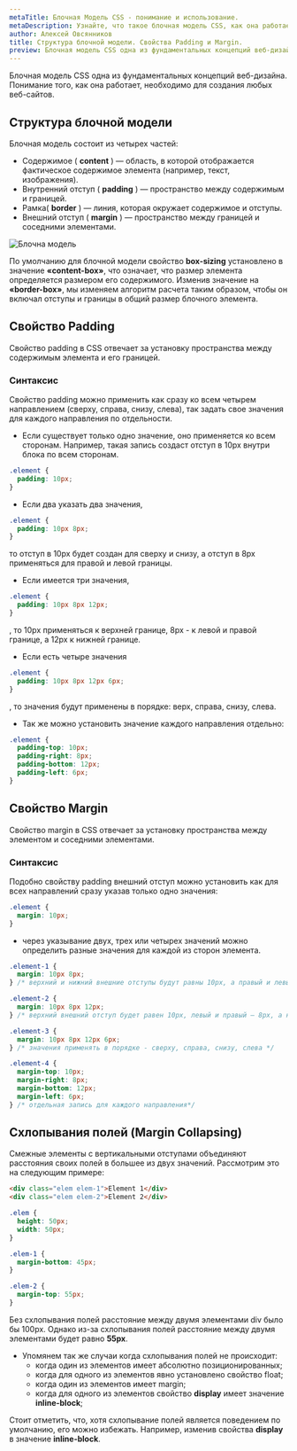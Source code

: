 ```yaml
---
metaTitle: Блочная Модель CSS - понимание и использование.
metaDescription: Узнайте, что такое блочная модель CSS, как она работает и как использовать для создания визуально привлекательного дизайна веб-сайтов. | База знаний PurpleSchool
author: Алексей Овсянников
title: Структура блочной модели. Свойства Padding и Margin.
preview: Блочная модель CSS одна из фундаментальных концепций веб-дизайна. Понимание того, как она работает, необходимо для создания любых веб-сайтов.
---
```


Блочная модель CSS одна из фундаментальных концепций веб-дизайна. Понимание того, как она работает, необходимо для создания любых веб-сайтов.

## **Структура блочной модели**

Блочная модель состоит из четырех частей:

- Содержимое ( **content** ) — область, в которой отображается фактическое содержимое элемента (например, текст, изображения).
- Внутренний отступ ( **padding** ) — пространство между содержимым и границей.
- Рамка( **border** ) — линия, которая окружает содержимое и отступы.
- Внешний отступ ( **margin** ) — пространство между границей и соседними элементами.

![Блочна модель](https://cdn-bucket.hb.bizmrg.com/purple-images/knowladge-base/box-model.jpg)

По умолчанию для блочной модели свойство **box-sizing** установлено в значение **«content-box»**, что означает, что размер элемента определяется размером его содержимого. Изменив значение на **«border-box»**, мы изменяем алгоритм расчета таким образом, чтобы он включал отступы и границы в общий размер блочного элемента.

## **Cвойство Padding**

Свойство padding в CSS отвечает за установку пространства между содержимым элемента и его границей.

### **Синтаксис**

Свойство padding можно применить как сразу ко всем четырем направлением (сверху, справа, снизу, слева), так задать свое значения для каждого направления по отдельности.

- Если существует только одно значение, оно применяется ко всем сторонам. Например, такая запись создаст отступ в 10px внутри блока по всем сторонам.

```css
.element {
  padding: 10px;
}
```

- Если два указать два значения,

```css
.element {
  padding: 10px 8px;
}
```

то отступ в 10px будет создан для сверху и снизу, а отступ в 8px применяться для правой и левой границы.

- Если имеется три значения,

```css
.element {
  padding: 10px 8px 12px;
}
```

, то 10px применяться к верхней границе, 8px - к левой и правой границе, а 12px к нижней границе.

- Если есть четыре значения

```css
.element {
  padding: 10px 8px 12px 6px;
}
```

, то значения будут применены в порядке: верх, справа, снизу, слева.

- Так же можно установить значение каждого направления отдельно:

```css
.element {
  padding-top: 10px;
  padding-right: 8px;
  padding-bottom: 12px;
  padding-left: 6px;
}
```

## **Cвойство Margin**

Свойство margin в CSS отвечает за установку пространства между элементом и соседними элементами.

### **Синтаксис**

Подобно свойству padding внешний отступ можно установить как для всех направлений сразу указав только одно значения:

```css
.element {
  margin: 10px;
}
```

- через указывание двух, трех или четырех значений можно определить разные значения для каждой из сторон элемента.

```css
.element-1 {
  margin: 10px 8px;
} /* верхний и нижний внешние отступы будут равны 10px, а правый и левый — 8px */

.element-2 {
  margin: 10px 8px 12px;
} /* верхний внешний отступ будет равен 10px, левый и правый — 8px, а нижний — 12px */

.element-3 {
  margin: 10px 8px 12px 6px;
} /* значения применять в порядке - сверху, справа, снизу, слева */

.element-4 {
  margin-top: 10px;
  margin-right: 8px;
  margin-bottom: 12px;
  margin-left: 6px;
} /* отдельная запись для каждого направления*/
```

## **Схлопывания полей (Margin Collapsing)**

Смежные элементы с вертикальными отступами объединяют расстояния своих полей в большее из двух значений. Рассмотрим это на следующим примере:

```html
<div class="elem elem-1">Element 1</div>
<div class="elem elem-2">Element 2</div>
```

```css
.elem {
  height: 50px;
  width: 50px;
}

.elem-1 {
  margin-bottom: 45px;
}

.elem-2 {
  margin-top: 55px;
}
```

Без схлопывания полей расстояние между двумя элементами div было бы 100px. Однако из-за схлопывания полей расстояние между двумя элементами будет равно **55px**.

- Упомянем так же случаи когда схлопывания полей не происходит:
  - когда один из элементов имеет абсолютно позиционированных;
  - когда для одного из элементов явно установлено свойство float;
  - когда один из элементов имеет margin;
  - когда для одного из элементов свойство **display** имеет значение **inline-block**;

Стоит отметить, что, хотя схлопывание полей является поведением по умолчанию, его можно избежать. Например, изменив свойства **display** в значение **inline-block**.
